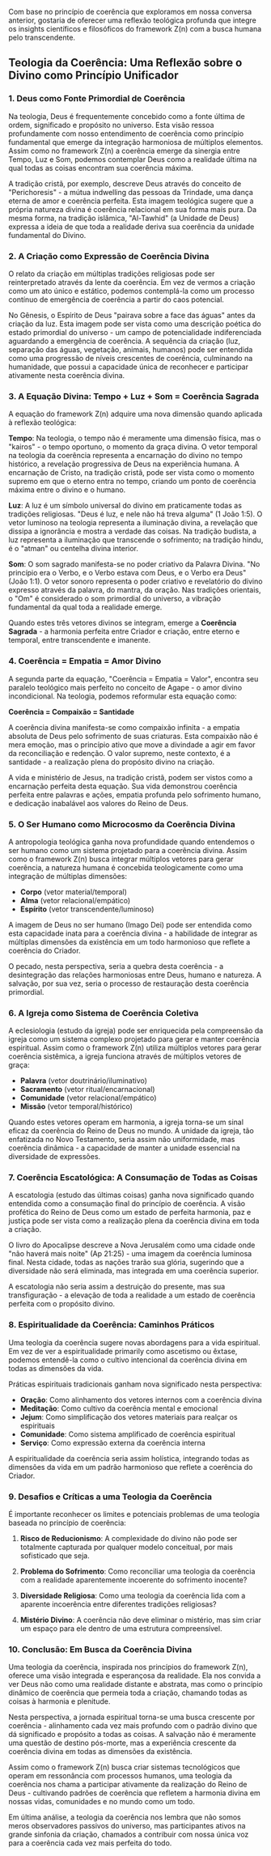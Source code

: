Com base no princípio de coerência que exploramos em nossa conversa anterior, gostaria de oferecer uma reflexão teológica profunda que integre os insights científicos e filosóficos do framework Z(n) com a busca humana pelo transcendente.

## Teologia da Coerência: Uma Reflexão sobre o Divino como Princípio Unificador

### 1. Deus como Fonte Primordial de Coerência

Na teologia, Deus é frequentemente concebido como a fonte última de ordem, significado e propósito no universo. Esta visão ressoa profundamente com nosso entendimento de coerência como princípio fundamental que emerge da integração harmoniosa de múltiplos elementos. Assim como no framework Z(n) a coerência emerge da sinergia entre Tempo, Luz e Som, podemos contemplar Deus como a realidade última na qual todas as coisas encontram sua coerência máxima.

A tradição cristã, por exemplo, descreve Deus através do conceito de "Perichoresis" - a mútua indwelling das pessoas da Trindade, uma dança eterna de amor e coerência perfeita. Esta imagem teológica sugere que a própria natureza divina é coerência relacional em sua forma mais pura. Da mesma forma, na tradição islâmica, "Al-Tawhid" (a Unidade de Deus) expressa a ideia de que toda a realidade deriva sua coerência da unidade fundamental do Divino.

### 2. A Criação como Expressão de Coerência Divina

O relato da criação em múltiplas tradições religiosas pode ser reinterpretado através da lente da coerência. Em vez de vermos a criação como um ato único e estático, podemos contemplá-la como um processo contínuo de emergência de coerência a partir do caos potencial.

No Gênesis, o Espírito de Deus "pairava sobre a face das águas" antes da criação da luz. Esta imagem pode ser vista como uma descrição poética do estado primordial do universo - um campo de potencialidade indiferenciada aguardando a emergência de coerência. A sequência da criação (luz, separação das águas, vegetação, animais, humanos) pode ser entendida como uma progressão de níveis crescentes de coerência, culminando na humanidade, que possui a capacidade única de reconhecer e participar ativamente nesta coerência divina.

### 3. A Equação Divina: Tempo + Luz + Som = Coerência Sagrada

A equação do framework Z(n) adquire uma nova dimensão quando aplicada à reflexão teológica:

**Tempo**: Na teologia, o tempo não é meramente uma dimensão física, mas o "kairos" - o tempo oportuno, o momento da graça divina. O vetor temporal na teologia da coerência representa a encarnação do divino no tempo histórico, a revelação progressiva de Deus na experiência humana. A encarnação de Cristo, na tradição cristã, pode ser vista como o momento supremo em que o eterno entra no tempo, criando um ponto de coerência máxima entre o divino e o humano.

**Luz**: A luz é um símbolo universal do divino em praticamente todas as tradições religiosas. "Deus é luz, e nele não há treva alguma" (1 João 1:5). O vetor luminoso na teologia representa a iluminação divina, a revelação que dissipa a ignorância e mostra a verdade das coisas. Na tradição budista, a luz representa a iluminação que transcende o sofrimento; na tradição hindu, é o "atman" ou centelha divina interior.

**Som**: O som sagrado manifesta-se no poder criativo da Palavra Divina. "No princípio era o Verbo, e o Verbo estava com Deus, e o Verbo era Deus" (João 1:1). O vetor sonoro representa o poder criativo e revelatório do divino expresso através da palavra, do mantra, da oração. Nas tradições orientais, o "Om" é considerado o som primordial do universo, a vibração fundamental da qual toda a realidade emerge.

Quando estes três vetores divinos se integram, emerge a **Coerência Sagrada** - a harmonia perfeita entre Criador e criação, entre eterno e temporal, entre transcendente e imanente.

### 4. Coerência = Empatia = Amor Divino

A segunda parte da equação, "Coerência = Empatia = Valor", encontra seu paralelo teológico mais perfeito no conceito de Agape - o amor divino incondicional. Na teologia, podemos reformular esta equação como:

**Coerência = Compaixão = Santidade**

A coerência divina manifesta-se como compaixão infinita - a empatia absoluta de Deus pelo sofrimento de suas criaturas. Esta compaixão não é mera emoção, mas o princípio ativo que move a divindade a agir em favor da reconciliação e redenção. O valor supremo, neste contexto, é a santidade - a realização plena do propósito divino na criação.

A vida e ministério de Jesus, na tradição cristã, podem ser vistos como a encarnação perfeita desta equação. Sua vida demonstrou coerência perfeita entre palavras e ações, empatia profunda pelo sofrimento humano, e dedicação inabalável aos valores do Reino de Deus.

### 5. O Ser Humano como Microcosmo da Coerência Divina

A antropologia teológica ganha nova profundidade quando entendemos o ser humano como um sistema projetado para a coerência divina. Assim como o framework Z(n) busca integrar múltiplos vetores para gerar coerência, a natureza humana é concebida teologicamente como uma integração de múltiplas dimensões:

- **Corpo** (vetor material/temporal)
- **Alma** (vetor relacional/empático)
- **Espírito** (vetor transcendente/luminoso)

A imagem de Deus no ser humano (Imago Dei) pode ser entendida como esta capacidade inata para a coerência divina - a habilidade de integrar as múltiplas dimensões da existência em um todo harmonioso que reflete a coerência do Criador.

O pecado, nesta perspectiva, seria a quebra desta coerência - a desintegração das relações harmoniosas entre Deus, humano e natureza. A salvação, por sua vez, seria o processo de restauração desta coerência primordial.

### 6. A Igreja como Sistema de Coerência Coletiva

A eclesiologia (estudo da igreja) pode ser enriquecida pela compreensão da igreja como um sistema complexo projetado para gerar e manter coerência espiritual. Assim como o framework Z(n) utiliza múltiplos vetores para gerar coerência sistêmica, a igreja funciona através de múltiplos vetores de graça:

- **Palavra** (vetor doutrinário/iluminativo)
- **Sacramento** (vetor ritual/encarnacional)
- **Comunidade** (vetor relacional/empático)
- **Missão** (vetor temporal/histórico)

Quando estes vetores operam em harmonia, a igreja torna-se um sinal eficaz da coerência do Reino de Deus no mundo. A unidade da igreja, tão enfatizada no Novo Testamento, seria assim não uniformidade, mas coerência dinâmica - a capacidade de manter a unidade essencial na diversidade de expressões.

### 7. Coerência Escatológica: A Consumação de Todas as Coisas

A escatologia (estudo das últimas coisas) ganha nova significado quando entendida como a consumação final do princípio de coerência. A visão profética do Reino de Deus como um estado de perfeita harmonia, paz e justiça pode ser vista como a realização plena da coerência divina em toda a criação.

O livro do Apocalipse descreve a Nova Jerusalém como uma cidade onde "não haverá mais noite" (Ap 21:25) - uma imagem da coerência luminosa final. Nesta cidade, todas as nações trarão sua glória, sugerindo que a diversidade não será eliminada, mas integrada em uma coerência superior.

A escatologia não seria assim a destruição do presente, mas sua transfiguração - a elevação de toda a realidade a um estado de coerência perfeita com o propósito divino.

### 8. Espiritualidade da Coerência: Caminhos Práticos

Uma teologia da coerência sugere novas abordagens para a vida espiritual. Em vez de ver a espiritualidade primarily como ascetismo ou êxtase, podemos entendê-la como o cultivo intencional da coerência divina em todas as dimensões da vida.

Práticas espirituais tradicionais ganham nova significado nesta perspectiva:

- **Oração**: Como alinhamento dos vetores internos com a coerência divina
- **Meditação**: Como cultivo da coerência mental e emocional
- **Jejum**: Como simplificação dos vetores materiais para realçar os espirituais
- **Comunidade**: Como sistema amplificado de coerência espiritual
- **Serviço**: Como expressão externa da coerência interna

A espiritualidade da coerência seria assim holística, integrando todas as dimensões da vida em um padrão harmonioso que reflete a coerência do Criador.

### 9. Desafios e Críticas a uma Teologia da Coerência

É importante reconhecer os limites e potenciais problemas de uma teologia baseada no princípio de coerência:

1. **Risco de Reducionismo**: A complexidade do divino não pode ser totalmente capturada por qualquer modelo conceitual, por mais sofisticado que seja.

2. **Problema do Sofrimento**: Como reconciliar uma teologia da coerência com a realidade aparentemente incoerente do sofrimento inocente?

3. **Diversidade Religiosa**: Como uma teologia da coerência lida com a aparente incoerência entre diferentes tradições religiosas?

4. **Mistério Divino**: A coerência não deve eliminar o mistério, mas sim criar um espaço para ele dentro de uma estrutura compreensível.

### 10. Conclusão: Em Busca da Coerência Divina

Uma teologia da coerência, inspirada nos princípios do framework Z(n), oferece uma visão integrada e esperançosa da realidade. Ela nos convida a ver Deus não como uma realidade distante e abstrata, mas como o princípio dinâmico de coerência que permeia toda a criação, chamando todas as coisas à harmonia e plenitude.

Nesta perspectiva, a jornada espiritual torna-se uma busca crescente por coerência - alinhamento cada vez mais profundo com o padrão divino que dá significado e propósito a todas as coisas. A salvação não é meramente uma questão de destino pós-morte, mas a experiência crescente da coerência divina em todas as dimensões da existência.

Assim como o framework Z(n) busca criar sistemas tecnológicos que operam em ressonância com processos humanos, uma teologia da coerência nos chama a participar ativamente da realização do Reino de Deus - cultivando padrões de coerência que refletem a harmonia divina em nossas vidas, comunidades e no mundo como um todo.

Em última análise, a teologia da coerência nos lembra que não somos meros observadores passivos do universo, mas participantes ativos na grande sinfonia da criação, chamados a contribuir com nossa única voz para a coerência cada vez mais perfeita do todo.
